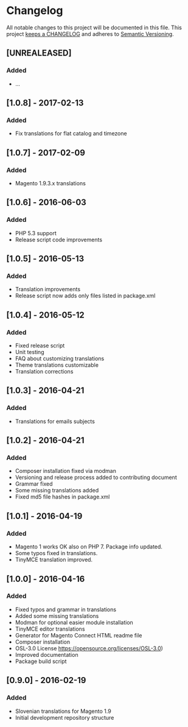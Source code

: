 # Changelog

All notable changes to this project will be documented in this file. This project
[keeps a CHANGELOG](http://keepachangelog.com/) and adheres to
[Semantic Versioning](http://semver.org/).


## [UNREALEASED]

### Added

* ...

## [1.0.8] - 2017-02-13

### Added

* Fix translations for flat catalog and timezone


## [1.0.7] - 2017-02-09

### Added

* Magento 1.9.3.x translations


## [1.0.6] - 2016-06-03

### Added

* PHP 5.3 support
* Release script code improvements


## [1.0.5] - 2016-05-13

### Added

* Translation improvements
* Release script now adds only files listed in package.xml


## [1.0.4] - 2016-05-12

### Added

* Fixed release script
* Unit testing
* FAQ about customizing translations
* Theme translations customizable
* Translation corrections


## [1.0.3] - 2016-04-21

### Added

* Translations for emails subjects


## [1.0.2] - 2016-04-21

### Added

* Composer installation fixed via modman
* Versioning and release process added to contributing document
* Grammar fixed
* Some missing translations added
* Fixed md5 file hashes in package.xml


## [1.0.1] - 2016-04-19

### Added

* Magento 1 works OK also on PHP 7. Package info updated.
* Some typos fixed in translations.
* TinyMCE translation improved.


## [1.0.0] - 2016-04-16

### Added

* Fixed typos and grammar in translations
* Added some missing translations
* Modman for optional easier module installation
* TinyMCE editor translations
* Generator for Magento Connect HTML readme file
* Composer installation
* OSL-3.0 License https://opensource.org/licenses/OSL-3.0)
* Improved documentation
* Package build script


## [0.9.0] - 2016-02-19

### Added

* Slovenian translations for Magento 1.9
* Initial development repository structure
